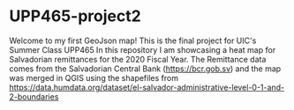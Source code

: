 # UPP465-project2

Welcome to my first GeoJson map! This is the final project for UIC's Summer Class UPP465 In this repository I am showcasing a heat map for Salvadorian remittances for the 2020 Fiscal Year. The Remittance data comes from the Salvadorian Central Bank (https://bcr.gob.sv) and the map was merged in QGIS using the shapefiles from https://data.humdata.org/dataset/el-salvador-administrative-level-0-1-and-2-boundaries 
